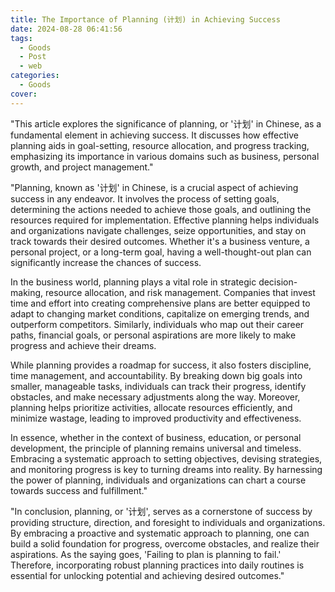 ```yaml
---
title: The Importance of Planning (计划) in Achieving Success
date: 2024-08-28 06:41:56
tags:
  - Goods
  - Post
  - web
categories:
  - Goods
cover: 
---
```


"This article explores the significance of planning, or '计划' in Chinese, as a fundamental element in achieving success. It discusses how effective planning aids in goal-setting, resource allocation, and progress tracking, emphasizing its importance in various domains such as business, personal growth, and project management."

"Planning, known as '计划' in Chinese, is a crucial aspect of achieving success in any endeavor. It involves the process of setting goals, determining the actions needed to achieve those goals, and outlining the resources required for implementation. Effective planning helps individuals and organizations navigate challenges, seize opportunities, and stay on track towards their desired outcomes. Whether it's a business venture, a personal project, or a long-term goal, having a well-thought-out plan can significantly increase the chances of success.

In the business world, planning plays a vital role in strategic decision-making, resource allocation, and risk management. Companies that invest time and effort into creating comprehensive plans are better equipped to adapt to changing market conditions, capitalize on emerging trends, and outperform competitors. Similarly, individuals who map out their career paths, financial goals, or personal aspirations are more likely to make progress and achieve their dreams.

While planning provides a roadmap for success, it also fosters discipline, time management, and accountability. By breaking down big goals into smaller, manageable tasks, individuals can track their progress, identify obstacles, and make necessary adjustments along the way. Moreover, planning helps prioritize activities, allocate resources efficiently, and minimize wastage, leading to improved productivity and effectiveness.

In essence, whether in the context of business, education, or personal development, the principle of planning remains universal and timeless. Embracing a systematic approach to setting objectives, devising strategies, and monitoring progress is key to turning dreams into reality. By harnessing the power of planning, individuals and organizations can chart a course towards success and fulfillment."

"In conclusion, planning, or '计划', serves as a cornerstone of success by providing structure, direction, and foresight to individuals and organizations. By embracing a proactive and systematic approach to planning, one can build a solid foundation for progress, overcome obstacles, and realize their aspirations. As the saying goes, 'Failing to plan is planning to fail.' Therefore, incorporating robust planning practices into daily routines is essential for unlocking potential and achieving desired outcomes."

